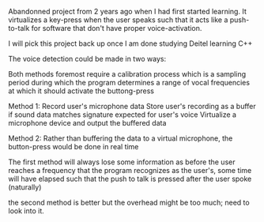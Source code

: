 Abandonned project from 2 years ago when I had first started learning. It virtualizes a key-press when the user speaks such that it acts like a push-to-talk for software that don't have proper voice-activation.  

I will pick this project back up once I am done studying Deitel learning C++

The voice detection could be made in two ways: 

Both methods foremost require a calibration process which is a sampling period during which the program determines a range of vocal frequencies at which it should activate the buttong-press

Method 1: 
Record user's microphone data
Store user's recording as a buffer 
if sound data matches signature expected for user's voice
Virtualize a microphone device and output the buffered data

Method 2: 
Rather than buffering the data to a virtual microphone, the button-press would be done in real time 

The first method will always lose some information as before the user reaches a frequency that the program recognizes as the user's, some time will have elapsed such that the push to talk is pressed after the user spoke (naturally) 

the second method is better but the overhead might be too much; need to look into it. 
